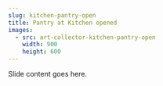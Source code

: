 ```yaml
---
slug: kitchen-pantry-open
title: Pantry at Kitchen opened
images:
  - src: art-collector-kitchen-pantry-open
    width: 900
    height: 600
---
```

Slide content goes here.
